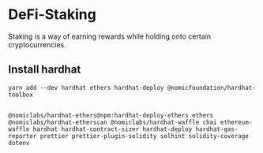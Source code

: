 # DeFi-Staking
Staking is a way of earning rewards while holding onto certain cryptocurrencies.

## Install hardhat
```
yarn add --dev hardhat ethers hardhat-deploy @nomicfoundation/hardhat-toolbox


@nomiclabs/hardhat-ethers@npm:hardhat-deploy-ethers ethers @nomiclabs/hardhat-etherscan @nomiclabs/hardhat-waffle chai ethereum-waffle hardhat hardhat-contract-sizer hardhat-deploy hardhat-gas-reporter prettier prettier-plugin-solidity solhint solidity-coverage dotenv
```